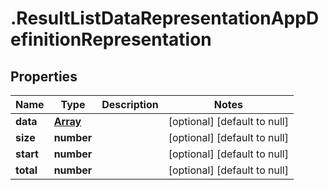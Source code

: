 # .ResultListDataRepresentationAppDefinitionRepresentation

## Properties
Name | Type | Description | Notes
------------ | ------------- | ------------- | -------------
**data** | [**Array<AppDefinitionRepresentation>**](AppDefinitionRepresentation.md) |  | [optional] [default to null]
**size** | **number** |  | [optional] [default to null]
**start** | **number** |  | [optional] [default to null]
**total** | **number** |  | [optional] [default to null]


